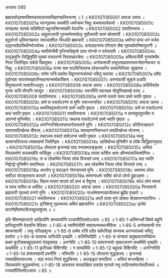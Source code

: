अध्यायः 085

ब्रह्मचर्याद्याश्रमविषयकाष्टकययातिप्रश्नप्रतिवचनम् ॥ 1 ॥
KK0107085001	अष्टक उवाच ।
KK0107085001a	चरन्गृहस्थः कथमेति धर्मान्कथं भिक्षुः कथमाचार्यकर्मा ।
KK0107085001c	वानप्रस्थः सत्पथे सन्निविष्टो बहून्यस्मिन्सम्प्रति वेदयन्ति ॥
KK0107085002	ययातिरुवाच ।
KK0107085002a	आहूताध्यायी गुरुकर्मस्वचोद्यः पूर्वोत्थायी चरमं चोपशायी ।
KK0107085002c	मृदुर्दान्तो धृतिमानप्रमत्तः स्वाध्याशीलः सिध्यति ब्रह्मचारी ॥
KK0107085003a	धर्मागतं प्राप्य धनं यजेत दद्यात्सदैवातिथीन्भोजयेच्च ।
KK0107085003c	अनाददानश्च परैरदत्तं सैषा गृहस्थोपनिषत्पुराणी ॥
KK0107085004a	स्ववीर्यजीवी वृजिनान्निवृत्तो दाता परेभ्यो न परोपतापी ।
KK0107085004c	तादृङ्मुनिः सिद्धिमुपैति मुख्यां वसन्नरण्ये नियताहारचेष्टः ॥
KK0107085005a	अशिल्पजीवी गुणवांश्चैव नित्यं जितेन्द्रियः सर्वतो विप्रयुक्तः ।
KK0107085005c	अनोकशायी लघुरल्पप्रसारश्चरन्देशानेकचरः स भिक्षुः ॥
KK0107085006a	रात्र्या यया वाऽभिजिताश्च लोकाभवन्ति कामाभिजिताः सुखाश्च ।
KK0107085006c	तामेव रात्रिं प्रयतेत विद्वानरण्यसंस्थो भवितुं यतात्मा ॥
KK0107085007a	दशैव पूर्वान्दश चापरांश्चज्ञातीनथात्मानमथैकविंशम् ।
KK0107085007c	अरण्यवासी सुकृते दधाति विमुच्यारण्ये स्वशरीरधातून् ॥
KK0107085008	अष्टक उवाच ।
KK0107085008a	कतिस्विदेव मुनयः कति मौनानि चाप्युत ।
KK0107085008c	भवन्तीति तदाचक्ष्व श्रोतुमिच्छामहे वयम् ॥
KK0107085009	ययातिरुवाच ।
KK0107085090a	अरण्ये वसतो यस्य ग्रामो भवति पृष्ठतः ।
KK0107085009c	ग्रामे वा वसतोऽरण्यं स मुनिः स्याज्जनाधिप ॥
KK0107085010	अष्टक उवाच ।
KK0107085010a	कथंस्विद्वसतोऽरण्ये ग्रामो भवति पृष्ठतः ।
KK0107085010c	ग्रामे वा वसतोऽरण्यं कथं भवति पृष्ठतः ॥
KK0107085011	ययातिरुवाच ।
KK0107085011a	न ग्राम्यमुपयुञ्जीत य आरण्यो मुनिर्भवेत् ।
KK0107085011c	तथास्य वसतोऽरण्ये ग्रामो भवति पृष्ठतः ॥
KK0107085012a	अनग्निरनिकेतश्चाप्यगोत्रचरणो मुनिः ।
KK0107085012c	कौपीनाच्छादनं यावत्तावदिच्छेच्च चीवरम् ॥
KK0107085013a	यावत्प्राणाभिसन्धानं तावदिच्छेच्च भोजनम् ।
KK0107085013c	तथाऽस्य वसतो ग्रामेऽरण्यं भवति पृष्ठतः ॥
KK0107085014a	यस्तु कामान्परित्यज्य त्यक्तकर्मा जितेन्द्रियः ।
KK0107085014c	आतिष्ठेच्च मुनिर्मौनं स लोके सिद्धिमाप्नुयात् ॥
KK0107085015a	धौतदन्तं कृत्तनखं सदा स्नातमलङ्कृतम् ।
KK0107085015c	असितं सितकर्माणं कस्तमर्हति नार्चितुम् ॥
KK0107085016a	तपसा कर्शितः क्षामः क्षीणमांसास्थिशोणितः ।
KK0107085016c	स च लोकमिमं जित्वा लोकं विजयते परम् ॥
KK0107085017a	यदा भवति निर्द्वन्द्वो मुनिर्मौनं समास्थितः ।
KK0107085017c	अथ लोकमिमं जित्वा लोकं विजयते परम् ॥
KK0107085018a	आस्येन तु यदाऽहारं गोवन्मृगयते मुनिः ।
KK0107085018c	अथास्य लोकः सर्वोऽयं सोऽमृतत्वाय कल्पते ॥
KK0107085019a	सामान्यधर्मः सर्वेषां क्रोधो लोभो द्रुहाऽक्षमा ।
KK0107085019c	विहाय मत्सरं शाठ्यं दर्पं दम्भं च पैशुनम् ।
KK0107085019e	क्रोधं लोभं ममत्वं च यस्य नास्ति स धर्मवित् ॥
KK0107085020	अष्टक उवाच ।
KK0107085020a	नित्याशनो ब्रह्मचारी गृहस्थो वनगो मुनिः ।
KK0107085020c	नाधर्ममशनात्प्राप्येत्कथं ब्रूहीह पृच्छते ॥
KK0107085021	ययातिरुवाच ।
KK0107085021a	अष्टौ ग्रासा मुनेः प्रोक्ताः षोडशारण्यवासिनः ।
KK0107085021c	द्वात्रिंशत्तु गृहस्थस्य अमितं ब्रह्मचारिणः ॥
KK0107085022ac	इत्येवं कारणैर्ज्ञेयमष्टकैतच्छुभाशुभम् ॥ ॥

इति श्रीमन्महाभारते आदिपर्वणि सम्भवपर्वणि पञ्चाशीतितमोऽध्यायः ॥ 85 ॥
1-85-1 अस्मिन्धर्मे विषये बहूनि प्राप्तिद्वाराणि वेदयन्ति वैदिकाः ॥ 
1-85-4 स्ववीर्यजीवी स्वप्रयत्नलब्धजीविकः ॥ 
1-85-5 अनोकशायी यत्र क्वचनशायी । लघुः परिग्रहशून्यः ॥ 
1-85-6 तामेव रात्रिं तदैव सर्वपरिग्रहं संन्यस्य अरण्यसंस्थो भवितुं प्रयतेत ॥ 1-85-8 सन्न्यासः कतिधेति पृच्छति । कतिस्विदिति ॥
 1-85-9 संन्यासं चतुष्प्रकारमभिप्रेत्य प्रथमं कुटीचकबहूदकरूपं भेदद्वयमाह । अरण्येति ॥ 
1-85-10 ग्रामारण्ययोः पृष्ठतःकरणं कथमिति पृच्छति । कथमिति ॥ 
1-85-11 कृटीचकं विशिनष्टि । न ग्राम्यमिति ॥
 1-85-12 बहूदकं विशिनष्टि । अनग्निरिति ॥ 
1-85-14 हंसपरमहंसौ प्रस्तौति । यस्त्विति ॥ 
1-85-15 धौतदन्तं शुद्धाहारम् । कृत्तनखं त्यक्तहिंसासाधनम् । सदा स्नातं नित्यं शुद्धचित्तम् । अलङ्कृतं शमादिना । असितं बन्धरहितम् । सितकर्माणं शुद्धकर्माणम् ॥
 1-85-18 आस्यस्य यावदपेक्षितं तावदेव मृगयते नतु परदिनार्थणार्जयतीत्यर्थः ॥ पञ्चाशीतितमोऽध्यायः ॥ 85 ॥
